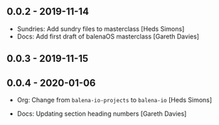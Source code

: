 ## 0.0.2 - 2019-11-14

* Sundries: Add sundry files to masterclass [Heds Simons]
* Docs: Add first draft of balenaOS masterclass [Gareth Davies]

## 0.0.3 - 2019-11-15

## 0.0.4 - 2020-01-06

* Org: Change from `balena-io-projects` to `balena-io` [Heds Simons]

* Docs: Updating section heading numbers [Gareth Davies]
